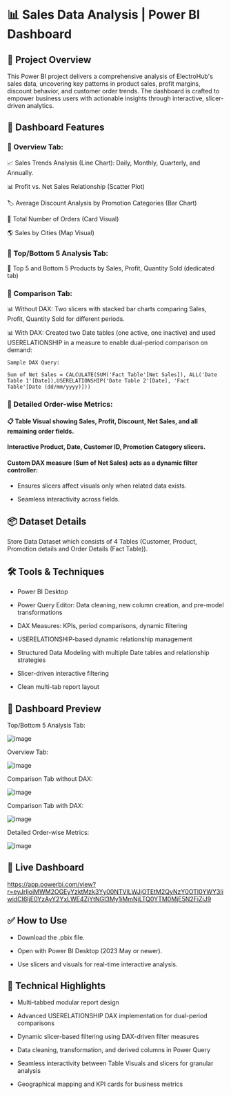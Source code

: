 # 📊 Sales Data Analysis | Power BI Dashboard

## 📌 Project Overview
This Power BI project delivers a comprehensive analysis of ElectroHub's sales data, uncovering key patterns in product sales, profit margins, discount behavior, and customer order trends. The dashboard is crafted to empower business users with actionable insights through interactive, slicer-driven analytics.

## 🎯 Dashboard Features

### 📌 Overview Tab:

   📈 Sales Trends Analysis (Line Chart): Daily, Monthly, Quarterly, and Annually.
    
   📊 Profit vs. Net Sales Relationship (Scatter Plot)
    
   🏷️ Average Discount Analysis by Promotion Categories (Bar Chart)
    
   🛒 Total Number of Orders (Card Visual)
    
   🌎 Sales by Cities (Map Visual)

### 📌 Top/Bottom 5 Analysis Tab:
   
   🥇 Top 5 and Bottom 5 Products by Sales, Profit, Quantity Sold (dedicated tab)

### 📌 Comparison Tab:
    
   📊 Without DAX:
    Two slicers with stacked bar charts comparing Sales, Profit, Quantity Sold for different periods.
    
   📊 With DAX:
    Created two Date tables (one active, one inactive) and used USERELATIONSHIP in a measure to enable dual-period comparison on demand:

    Sample DAX Query:
    
    Sum of Net Sales = CALCULATE(SUM('Fact Table'[Net Sales]), ALL('Date Table 1'[Date]),USERELATIONSHIP('Date Table 2'[Date], 'Fact Table'[Date (dd/mm/yyyy)]))
    
### 📌 Detailed Order-wise Metrics:

#### 📋 Table Visual showing Sales, Profit, Discount, Net Sales, and all remaining order fields.

#### Interactive Product, Date, Customer ID, Promotion Category slicers.

#### Custom DAX measure (Sum of Net Sales) acts as a dynamic filter controller:
      
  * Ensures slicers affect visuals only when related data exists.
      
  * Seamless interactivity across fields.
   

## 📦 Dataset Details

   Store Data Dataset which consists of 4 Tables (Customer, Product, Promotion details and Order Details (Fact Table)).
 
## 🛠️ Tools & Techniques

* Power BI Desktop

* Power Query Editor: Data cleaning, new column creation, and pre-model transformations

* DAX Measures: KPIs, period comparisons, dynamic filtering

* USERELATIONSHIP-based dynamic relationship management

* Structured Data Modeling with multiple Date tables and relationship strategies

* Slicer-driven interactive filtering

* Clean multi-tab report layout

## 📸 Dashboard Preview

Top/Bottom 5 Analysis Tab:

![image](https://github.com/user-attachments/assets/f38c269f-d497-4882-b202-59fb3302e30e)

Overview Tab:

![image](https://github.com/user-attachments/assets/624d41f7-4bdb-4070-a43c-7f2cbaecee44)

Comparison Tab without DAX:

![image](https://github.com/user-attachments/assets/7677b90b-12ee-4a0a-9564-d8a991b91869)

Comparison Tab with DAX:

![image](https://github.com/user-attachments/assets/848d2700-9a21-46cf-b41f-f450b8731995)

Detailed Order-wise Metrics:

![image](https://github.com/user-attachments/assets/2409f5eb-b6dd-403e-bffb-4f176110beba)

## 🔗 Live Dashboard
https://app.powerbi.com/view?r=eyJrIjoiMWM2OGEyYzktMzk3Yy00NTVlLWJjOTEtM2QyNzY0OTI0YWY3IiwidCI6IjE0YzAyY2YxLWE4ZjYtNGI3My1iMmNjLTQ0YTM0MjE5N2FiZiJ9

## ✅ How to Use

* Download the .pbix file.

* Open with Power BI Desktop (2023 May or newer).

* Use slicers and visuals for real-time interactive analysis.

## 📝 Technical Highlights

* Multi-tabbed modular report design

* Advanced USERELATIONSHIP DAX implementation for dual-period comparisons

* Dynamic slicer-based filtering using DAX-driven filter measures

* Data cleaning, transformation, and derived columns in Power Query

* Seamless interactivity between Table Visuals and slicers for granular analysis

* Geographical mapping and KPI cards for business metrics

